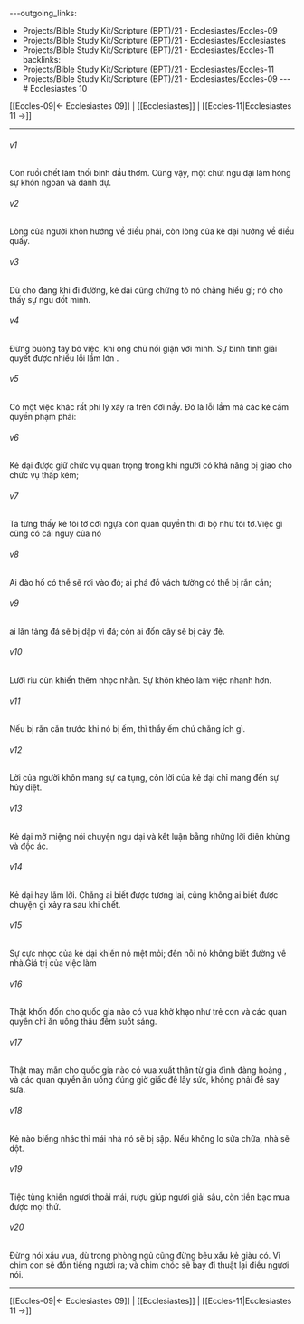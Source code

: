 ---outgoing_links:
  - Projects/Bible Study Kit/Scripture (BPT)/21 - Ecclesiastes/Eccles-09
  - Projects/Bible Study Kit/Scripture (BPT)/21 - Ecclesiastes/Ecclesiastes
  - Projects/Bible Study Kit/Scripture (BPT)/21 - Ecclesiastes/Eccles-11
backlinks:
  - Projects/Bible Study Kit/Scripture (BPT)/21 - Ecclesiastes/Eccles-11
  - Projects/Bible Study Kit/Scripture (BPT)/21 - Ecclesiastes/Eccles-09
---# Ecclesiastes 10

[[Eccles-09|← Ecclesiastes 09]] | [[Ecclesiastes]] | [[Eccles-11|Ecclesiastes 11 →]]
***



###### v1 
Con ruồi chết làm thối bình dầu thơm. Cũng vậy, một chút ngu dại làm hỏng sự khôn ngoan và danh dự. 

###### v2 
Lòng của người khôn hướng về điều phải, còn lòng của kẻ dại hướng về điều quấy. 

###### v3 
Dù cho đang khi đi đường, kẻ dại cũng chứng tỏ nó chẳng hiểu gì; nó cho thấy sự ngu dốt mình. 

###### v4 
Đừng buông tay bỏ việc, khi ông chủ nổi giận với mình. Sự bình tĩnh giải quyết được nhiều lỗi lầm lớn . 

###### v5 
Có một việc khác rất phi lý xảy ra trên đời nầy. Đó là lỗi lầm mà các kẻ cầm quyền phạm phải: 

###### v6 
Kẻ dại được giữ chức vụ quan trọng trong khi người có khả năng bị giao cho chức vụ thấp kém; 

###### v7 
Ta từng thấy kẻ tôi tớ cỡi ngựa còn quan quyền thì đi bộ như tôi tớ.Việc gì cũng có cái nguy của nó 

###### v8 
Ai đào hố có thể sẽ rơi vào đó; ai phá đổ vách tường có thể bị rắn cắn; 

###### v9 
ai lăn tảng đá sẽ bị dập vì đá; còn ai đốn cây sẽ bị cây đè. 

###### v10 
Lưỡi rìu cùn khiến thêm nhọc nhằn. Sự khôn khéo làm việc nhanh hơn. 

###### v11 
Nếu bị rắn cắn trước khi nó bị ếm, thì thầy ếm chú chẳng ích gì. 

###### v12 
Lời của người khôn mang sự ca tụng, còn lời của kẻ dại chỉ mang đến sự hủy diệt. 

###### v13 
Kẻ dại mở miệng nói chuyện ngu dại và kết luận bằng những lời điên khùng và độc ác. 

###### v14 
Kẻ dại hay lắm lời. Chẳng ai biết được tương lai, cũng không ai biết được chuyện gì xảy ra sau khi chết. 

###### v15 
Sự cực nhọc của kẻ dại khiến nó mệt mỏi; đến nỗi nó không biết đường về nhà.Giá trị của việc làm 

###### v16 
Thật khốn đốn cho quốc gia nào có vua khờ khạo như trẻ con và các quan quyền chỉ ăn uống thâu đêm suốt sáng. 

###### v17 
Thật may mắn cho quốc gia nào có vua xuất thân từ gia đình đàng hoàng , và các quan quyền ăn uống đúng giờ giấc để lấy sức, không phải để say sưa. 

###### v18 
Kẻ nào biếng nhác thì mái nhà nó sẽ bị sập. Nếu không lo sửa chữa, nhà sẽ dột. 

###### v19 
Tiệc tùng khiến ngươi thoải mái, rượu giúp ngươi giải sầu, còn tiền bạc mua được mọi thứ. 

###### v20 
Đừng nói xấu vua, dù trong phòng ngủ cũng đừng bêu xấu kẻ giàu có. Vì chim con sẽ đồn tiếng ngươi ra; và chim chóc sẽ bay đi thuật lại điều ngươi nói.

***
[[Eccles-09|← Ecclesiastes 09]] | [[Ecclesiastes]] | [[Eccles-11|Ecclesiastes 11 →]]
